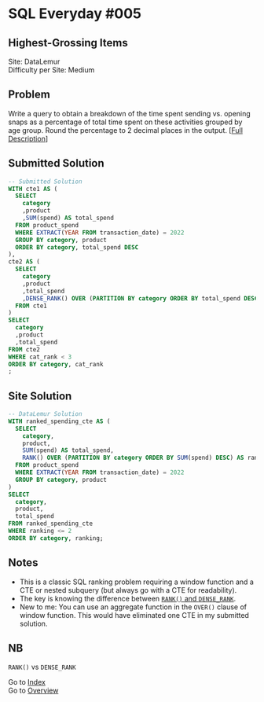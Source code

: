 # SQL Everyday \#005

## Highest-Grossing Items

Site: DataLemur\
Difficulty per Site: Medium

## Problem

Write a query to obtain a breakdown of the time spent sending vs. opening snaps as a percentage of total time spent on these activities grouped by age group. Round the percentage to 2 decimal places in the output. [[Full Description](https://datalemur.com/questions/time-spent-snaps)]

## Submitted Solution

```sql
-- Submitted Solution
WITH cte1 AS (
  SELECT 
    category
    ,product
    ,SUM(spend) AS total_spend
  FROM product_spend
  WHERE EXTRACT(YEAR FROM transaction_date) = 2022
  GROUP BY category, product
  ORDER BY category, total_spend DESC
),
cte2 AS (
  SELECT
    category
    ,product
    ,total_spend
    ,DENSE_RANK() OVER (PARTITION BY category ORDER BY total_spend DESC) AS cat_rank
  FROM cte1
)
SELECT
  category
  ,product
  ,total_spend
FROM cte2
WHERE cat_rank < 3
ORDER BY category, cat_rank
;
```

## Site Solution

```sql
-- DataLemur Solution
WITH ranked_spending_cte AS (
  SELECT 
    category, 
    product, 
    SUM(spend) AS total_spend,
    RANK() OVER (PARTITION BY category ORDER BY SUM(spend) DESC) AS ranking 
  FROM product_spend
  WHERE EXTRACT(YEAR FROM transaction_date) = 2022
  GROUP BY category, product
)
SELECT 
  category, 
  product, 
  total_spend 
FROM ranked_spending_cte 
WHERE ranking <= 2 
ORDER BY category, ranking;
```

## Notes

* This is a classic SQL ranking problem requiring a window function and a CTE or nested subquery (but always go with a CTE for readability).
* The key is knowing the difference between [`RANK()` and `DENSE_RANK`](https://www.google.com/search?q=rank()+vs+dense_rank()).
* New to me: You can use an aggregate function in the `OVER()` clause of window function. This would have eliminated one CTE in my submitted solution.

## NB

`RANK()` vs `DENSE_RANK`

Go to [Index](../?tab=readme-ov-file#index)\
Go to [Overview](../?tab=readme-ov-file)
